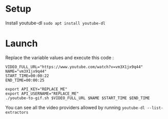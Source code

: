 # Setup
Install youtube-dl `sudo apt install youtube-dl`

# Launch
Replace the variable values and execute this code :

```
VIDEO_FULL_URL="https://www.youtube.com/watch?v=vm3X1jx9q44"
NAME="vm3X1jx9q44"
START_TIME=00:00:22
END_TIME=00:00:25

export API_KEY="REPLACE_ME"
export API_USERNAME="REPLACE_ME"
./youtube-to-gif.sh $VIDEO_FULL_URL $NAME $START_TIME $END_TIME

```

You can see all the video providers allowed by running `youtube-dl --list-extractors`